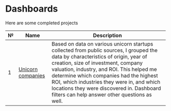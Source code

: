 # Dashboards

Here are some completed projects

| № | Name                                                                      | Description                                                                                                                                                                                                                                                        |
|---|-------------------------------------------------------------------------------------------|-----------------------------------------------------------------------------------------------------------------------------------------------------------------------------------------------------------------------------------------------------------------|
| 1 | [Unicorn companies](https://github.com/AlinaaKar/Dashboards/tree/main/Unicorn%20companies)    | Based on data on various unicorn startups collected from public sources, I grouped the data by characteristics of origin, year of creation, size of investment, company valuation, industry, and ROI. This helped me determine which companies had the highest ROI, which industries they were in, and which locations they were discovered in. Dashboard filters can help answer other questions as well.                                                                                                                          |
